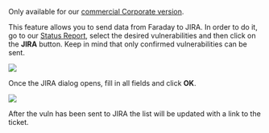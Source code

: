 Only available for our [commercial Corporate version](https://www.faradaysec.com/#download).

This feature allows you to send data from Faraday to JIRA. In order to do it, go to our [Status Report](https://github.com/infobyte/faraday/wiki/Usage#vulnerability-status-report), select the desired vulnerabilities and then click on the **JIRA** button. Keep in mind that only confirmed vulnerabilities can be sent.

![](https://raw.githubusercontent.com/wiki/infobyte/faraday/images/jira/button.png)

Once the JIRA dialog opens, fill in all fields and click **OK**.

![](https://raw.githubusercontent.com/wiki/infobyte/faraday/images/jira/dialog.png)

After the vuln has been sent to JIRA the list will be updated with a link to the ticket.